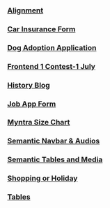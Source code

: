 ### [Alignment](https://meetgovindbajaj.github.io/Acciojob/Main/Alignment/)

### [Car Insurance Form](https://meetgovindbajaj.github.io/Acciojob/Main/Car%20Insurance%20Form/)

### [Dog Adoption Application](https://meetgovindbajaj.github.io/Acciojob/Main/Dog%20Adoption%20Application/)

### [Frontend 1 Contest-1 July](https://meetgovindbajaj.github.io/Acciojob/Main/Frontend%201%20Contest-1%20July/)

### [History Blog](https://meetgovindbajaj.github.io/Acciojob/Main/History%20Blog/)

### [Job App Form](https://meetgovindbajaj.github.io/Acciojob/Main/Job%20App%20Form/)

### [Myntra Size Chart](https://meetgovindbajaj.github.io/Acciojob/Main/Myntra%20Size%20Chart/)

### [Semantic Navbar & Audios](https://meetgovindbajaj.github.io/Acciojob/Main/Semantic%20Navbar%20&%20Audios/)

### [Semantic Tables and Media](https://meetgovindbajaj.github.io/Acciojob/Main/Semantic%20Tables%20and%20Media)

### [Shopping or Holiday](https://meetgovindbajaj.github.io/Acciojob/Main/Shopping%20or%20Holiday/)

### [Tables](https://meetgovindbajaj.github.io/Acciojob/Main/Tables/)

